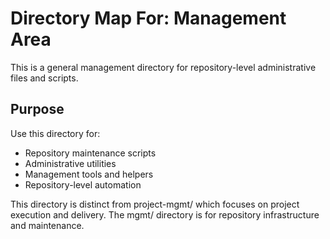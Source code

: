 # Directory Map For: Management Area

This is a general management directory for repository-level administrative files and scripts.

## Purpose

Use this directory for:
- Repository maintenance scripts
- Administrative utilities
- Management tools and helpers
- Repository-level automation

This directory is distinct from project-mgmt/ which focuses on project execution and delivery. The mgmt/ directory is for repository infrastructure and maintenance.
